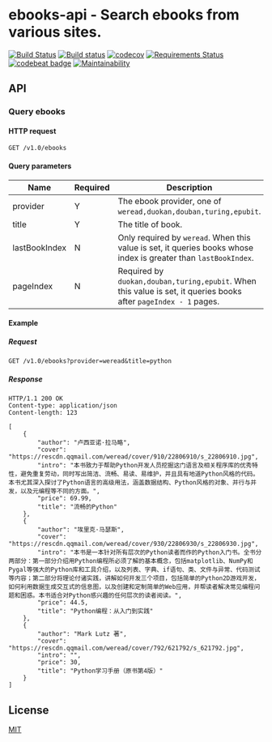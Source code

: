 # ebooks-api - Search ebooks from various sites.
[![Build Status](https://travis-ci.org/Frederick-S/ebooks-api.svg?branch=master)](https://travis-ci.org/Frederick-S/ebooks-api) [![Build status](https://ci.appveyor.com/api/projects/status/um58744xnjbyihfw/branch/master?svg=true)](https://ci.appveyor.com/project/Frederick-S/ebooks-api/branch/master) [![codecov](https://codecov.io/gh/Frederick-S/ebooks-api/branch/master/graph/badge.svg)](https://codecov.io/gh/Frederick-S/ebooks-api) [![Requirements Status](https://requires.io/github/Frederick-S/ebooks-api/requirements.svg?branch=master)](https://requires.io/github/Frederick-S/ebooks-api/requirements/?branch=master) [![codebeat badge](https://codebeat.co/badges/79464d38-d559-41e1-9f35-85efc6b15ce4)](https://codebeat.co/projects/github-com-frederick-s-ebooks-api-master) [![Maintainability](https://api.codeclimate.com/v1/badges/59306eeaf09e0cd50a6d/maintainability)](https://codeclimate.com/github/Frederick-S/ebooks-api/maintainability)

## API
### Query ebooks
#### HTTP request
```http
GET /v1.0/ebooks
```

#### Query parameters
|Name   |Required   |Description   |
|---|---|---|
|provider   |Y   |The ebook provider, one of `weread,duokan,douban,turing,epubit`.   |
|title   |Y   |The title of book.   |
|lastBookIndex   |N   |Only required by `weread`. When this value is set, it queries books whose index is greater than `lastBookIndex`.   |
|pageIndex|N|Required by `duokan,douban,turing,epubit`. When this value is set, it queries books after `pageIndex - 1` pages.|

#### Example
##### Request
```http
GET /v1.0/ebooks?provider=weread&title=python
```

##### Response
```http
HTTP/1.1 200 OK
Content-type: application/json
Content-length: 123

[
    {
        "author": "卢西亚诺·拉马略",
        "cover": "https://rescdn.qqmail.com/weread/cover/910/22806910/s_22806910.jpg",
        "intro": "本书致力于帮助Python开发人员挖掘这门语言及相关程序库的优秀特性，避免重复劳动，同时写出简洁、流畅、易读、易维护，并且具有地道Python风格的代码。本书尤其深入探讨了Python语言的高级用法，涵盖数据结构、Python风格的对象、并行与并发，以及元编程等不同的方面。",
        "price": 69.99,
        "title": "流畅的Python"
    },
    {
        "author": "埃里克·马瑟斯",
        "cover": "https://rescdn.qqmail.com/weread/cover/930/22806930/s_22806930.jpg",
        "intro": "本书是一本针对所有层次的Python读者而作的Python入门书。全书分两部分：第一部分介绍用Python编程所必须了解的基本概念，包括matplotlib、NumPy和Pygal等强大的Python库和工具介绍，以及列表、字典、if语句、类、文件与异常、代码测试等内容；第二部分将理论付诸实践，讲解如何开发三个项目，包括简单的Python2D游戏开发，如何利用数据生成交互式的信息图，以及创建和定制简单的Web应用，并帮读者解决常见编程问题和困惑。本书适合对Python感兴趣的任何层次的读者阅读。",
        "price": 44.5,
        "title": "Python编程：从入门到实践"
    },
    {
        "author": "Mark Lutz 著",
        "cover": "https://rescdn.qqmail.com/weread/cover/792/621792/s_621792.jpg",
        "intro": "",
        "price": 30,
        "title": "Python学习手册（原书第4版）"
    }
]
```

## License
[MIT](LICENSE)
